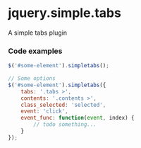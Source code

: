 # jquery.simple.tabs
A simple tabs plugin


### Code examples
``` js
$('#some-element').simpletabs();

// Some options
$('#some-element').simpletabs({
    tabs: '.tabs >',
    contents: '.contents >',
    class_selected: 'selected',
    event: 'click',
    event_func: function(event, index) {
        // todo something...
    }
});
```